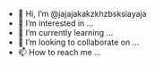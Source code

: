 - 👋 Hi, I’m @jajajakakzkhzbsksiayaja
- 👀 I’m interested in ...
- 🌱 I’m currently learning ...
- 💞️ I’m looking to collaborate on ...
- 📫 How to reach me ...

<!---
jajajakakzkhzbsksiayaja/jajajakakzkhzbsksiayaja is a ✨ special ✨ repository because its `README.md` (this file) appears on your GitHub profile.
You can click the Preview link to take a look at your changes.
--->

